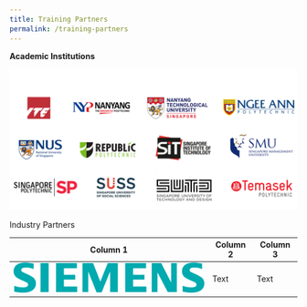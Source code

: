 ```yaml
---
title: Training Partners
permalink: /training-partners
---
```

**Academic Institutions**

![Alt text for image on Isomer site](/images/AICAC.png)

Industry Partners



| Column 1 | Column 2 | Column 3 |
| -------- | -------- | -------- |
|<a href="https://www.siemens.com/global/en.html"><img alt="Siemens" src="/images/banners-and-logos/Logo_Siemens_sie-logo-petrol-cmyk.png/"></a>| Text     | Text     |

